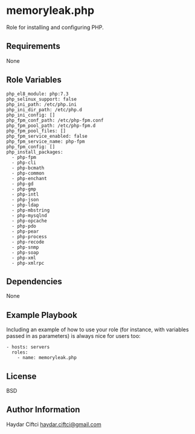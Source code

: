 memoryleak.php
==============

Role for installing and configuring PHP.

Requirements
------------

None

Role Variables
--------------

```
php_el8_module: php:7.3
php_selinux_support: false
php_ini_path: /etc/php.ini
php_ini_dir_path: /etc/php.d
php_ini_config: []
php_fpm_conf_path: /etc/php-fpm.conf
php_fpm_pool_path: /etc/php-fpm.d
php_fpm_pool_files: []
php_fpm_service_enabled: false
php_fpm_service_name: php-fpm
php_fpm_config: []
php_install_packages:
  - php-fpm
  - php-cli
  - php-bcmath
  - php-common
  - php-enchant
  - php-gd
  - php-gmp
  - php-intl
  - php-json
  - php-ldap
  - php-mbstring
  - php-mysqlnd
  - php-opcache
  - php-pdo
  - php-pear
  - php-process
  - php-recode
  - php-snmp
  - php-soap
  - php-xml
  - php-xmlrpc

```

Dependencies
------------

None

Example Playbook
----------------

Including an example of how to use your role (for instance, with variables passed in as parameters) is always nice for users too:

    - hosts: servers
      roles:
	    - name: memoryleak.php

License
-------

BSD

Author Information
------------------

Haydar Ciftci <haydar.ciftci@gmail.com>
